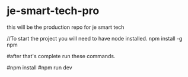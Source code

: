 # je-smart-tech-pro
this will be the production repo for je smart tech

//To start the project you will need to have node installed.
npm install -g npm


#after that's complete run these commands.

#npm install
#npm run dev
